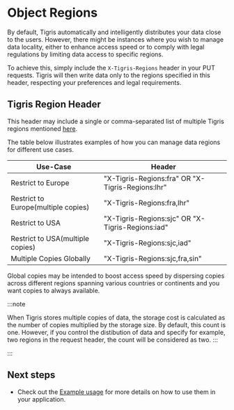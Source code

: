 # Object Regions

By default, Tigris automatically and intelligently distributes your data close
to the users. However, there might be instances where you wish to manage data
locality, either to enhance access speed or to comply with legal regulations by
limiting data access to specific regions.

To achieve this, simply include the `X-Tigris-Regions` header in your PUT
requests. Tigris will then write data only to the regions specified in this
header, respecting your preferences and legal requirements.

## Tigris Region Header

This header may include a single or comma-separated list of multiple Tigris
regions mentioned [here](/docs/concepts/regions/index.md).

The table below illustrates examples of how you can manage data regions for
different use cases.

| Use-Case                            | Header                                           |
| ----------------------------------- | ------------------------------------------------ |
| Restrict to Europe                  | "X-Tigris-Regions:fra" OR "X-Tigris-Regions:lhr" |
| Restrict to Europe(multiple copies) | "X-Tigris-Regions:fra,lhr"                       |
| Restrict to USA                     | "X-Tigris-Regions:sjc" OR "X-Tigris-Regions:iad" |
| Restrict to USA(multiple copies)    | "X-Tigris-Regions:sjc,iad"                       |
| Multiple Copies Globally            | "X-Tigris-Regions:sjc,fra,sin"                   |

Global copies may be intended to boost access speed by dispersing copies across
different regions spanning various countries or continents and you want copies
to always available.

:::note

When Tigris stores multiple copies of data, the storage cost is calculated as
the number of copies multiplied by the storage size. By default, this count is
one. However, if you control the distibution of data and specify for example,
two regions in the request header, the count will be considered as two. :::

:::

## Next steps

- Check out the [Example usage](/docs/sdks/s3/aws-go-sdk.md#object-regions) for
  more details on how to use them in your application.
